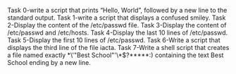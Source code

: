 Task 0-write a script that prints “Hello, World”, followed by a new line to the standard output.
Task 1-write a script that displays a confused smiley.
Task 2-Display the content of the /etc/passwd file.
Task 3-Display the content of /etc/passwd and /etc/hosts.
Task 4-Display the last 10 lines of /etc/passwd.
Task 5-Display the first 10 lines of /etc/passwd.
Task 6-Write a script that displays the third line of the file iacta.
Task 7-Write a shell script that creates a file named exactly \*\\'"Best School"\'\\*$\?\*\*\*\*\*:) containing the text Best School ending by a new line.
